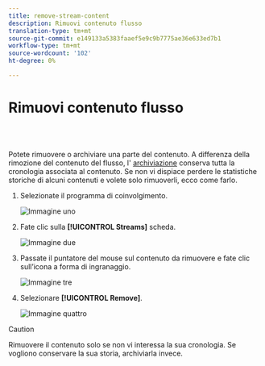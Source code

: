 ```yaml
---
title: remove-stream-content
description: Rimuovi contenuto flusso
translation-type: tm+mt
source-git-commit: e149133a5383faaef5e9c9b7775ae36e633ed7b1
workflow-type: tm+mt
source-wordcount: '102'
ht-degree: 0%

---
```



# Rimuovi contenuto flusso

<br> 

Potete rimuovere o archiviare una parte del contenuto. A differenza della rimozione del contenuto del flusso, l&#39; [archiviazione](/help/sky/archive-and-unarchive-stream-content.md) conserva tutta la cronologia associata al contenuto. Se non vi dispiace perdere le statistiche storiche di alcuni contenuti e volete solo rimuoverli, ecco come farlo.

1. Selezionate il programma di coinvolgimento.

   ![Immagine uno](/help/sky/assets/engagement-programs/remove-stream-content/remove-stream-content-1.png)

1. Fate clic sulla **[!UICONTROL Streams]** scheda.

   ![Immagine due](/help/sky/assets/engagement-programs/remove-stream-content/remove-stream-content-2.png)

1. Passate il puntatore del mouse sul contenuto da rimuovere e fate clic sull’icona a forma di ingranaggio.

   ![Immagine tre](/help/sky/assets/engagement-programs/remove-stream-content/remove-stream-content-3.png)

1. Selezionare **[!UICONTROL Remove]**.

   ![Immagine quattro](/help/sky/assets/engagement-programs/remove-stream-content/remove-stream-content-4.png)

>[!CAUTION]
>
>Rimuovere il contenuto solo se non vi interessa la sua cronologia. Se
>vogliono conservare la sua storia, archiviarla invece.
